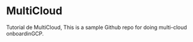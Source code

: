 # MultiCloud
Tutorial de MultiCloud, This is a sample Github repo for doing multi-cloud onboardinGCP.
